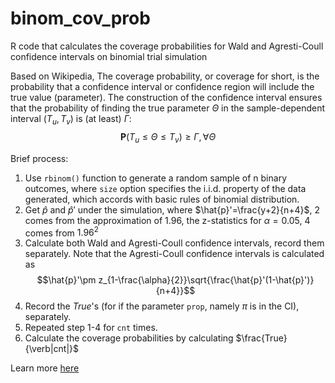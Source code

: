 # binom_cov_prob
R code that calculates the coverage probabilities for Wald and Agresti-Coull confidence intervals on binomial trial simulation 

Based on Wikipedia, The coverage probability, or coverage for short, is the probability that a confidence interval or confidence region will include the true value (parameter).
The construction of the confidence interval ensures that the probability of finding the true parameter $\Theta$ in the sample-dependent interval $(T_u,T_v)$ is (at least) $\Gamma$:
$$\mathbf{P}(T_u\leq \Theta \leq T_v)\geq \Gamma, \forall \Theta $$

Brief process:
1. Use `rbinom()` function to generate a random sample of n binary outcomes, where `size` option specifies the i.i.d. property of the data generated, which accords with basic rules of binomial distribution.
2. Get $\hat{p}$ and $\hat{p}'$ under the simulation, where $\hat{p}'=\frac{y+2}{n+4}$, $2$ comes from the approximation of 1.96, the z-statistics for $\alpha=0.05$, $4$ comes from $1.96^2$
3. Calculate both Wald and Agresti-Coull confidence intervals, record them separately. Note that the Agresti-Coull confidence intervals is calculated as $$\hat{p}'\pm z_{1-\frac{\alpha}{2}}\sqrt{\frac{\hat{p}'(1-\hat{p}')}{n+4}}$$
4. Record the $True$'s (for if the parameter `prop`, namely $\pi$ is in the CI), separately.
5. Repeated step 1-4 for `cnt` times.
6. Calculate the coverage probabilities by calculating $\frac{True}{\verb|cnt|}$

Learn more [here](https://en.wikipedia.org/wiki/Coverage_probability) 

